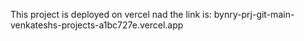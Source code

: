 This project is deployed on vercel nad the link is: bynry-prj-git-main-venkateshs-projects-a1bc727e.vercel.app

